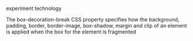 experiment technology

The box-decoration-break CSS property specifies how the background, padding, border, border-image, box-shadow, margin and clip of an element is applied when the box for the element is fragmented
